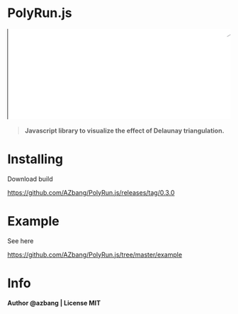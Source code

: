 # PolyRun.js
![main.gif](https://github.com/AZbang/media-storage/blob/master/PolyRun.js/main.gif)
> **Javascript library to visualize the effect of Delaunay triangulation.**

# Installing
Download build 

https://github.com/AZbang/PolyRun.js/releases/tag/0.3.0

# Example
See here

https://github.com/AZbang/PolyRun.js/tree/master/example

# Info
**Author @azbang | License MIT**
